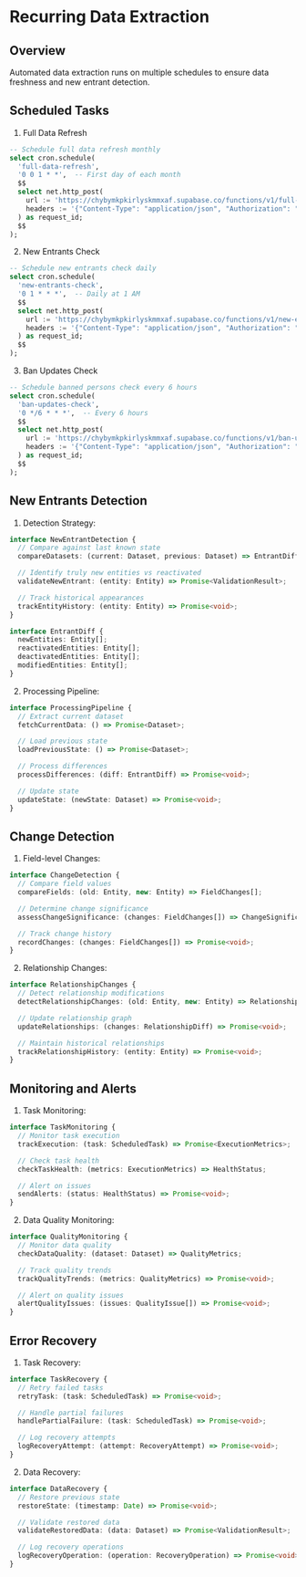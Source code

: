 # Recurring Data Extraction

## Overview
Automated data extraction runs on multiple schedules to ensure data freshness and new entrant detection.

## Scheduled Tasks

1. Full Data Refresh
```sql
-- Schedule full data refresh monthly
select cron.schedule(
  'full-data-refresh',
  '0 0 1 * *',  -- First day of each month
  $$
  select net.http_post(
    url := 'https://chybymkpkirlyskmmxaf.supabase.co/functions/v1/full-data-refresh',
    headers := '{"Content-Type": "application/json", "Authorization": "Bearer ${SUPABASE_SERVICE_ROLE_KEY}"}'::jsonb
  ) as request_id;
  $$
);
```

2. New Entrants Check
```sql
-- Schedule new entrants check daily
select cron.schedule(
  'new-entrants-check',
  '0 1 * * *',  -- Daily at 1 AM
  $$
  select net.http_post(
    url := 'https://chybymkpkirlyskmmxaf.supabase.co/functions/v1/new-entrants-check',
    headers := '{"Content-Type": "application/json", "Authorization": "Bearer ${SUPABASE_SERVICE_ROLE_KEY}"}'::jsonb
  ) as request_id;
  $$
);
```

3. Ban Updates Check
```sql
-- Schedule banned persons check every 6 hours
select cron.schedule(
  'ban-updates-check',
  '0 */6 * * *',  -- Every 6 hours
  $$
  select net.http_post(
    url := 'https://chybymkpkirlyskmmxaf.supabase.co/functions/v1/ban-updates-check',
    headers := '{"Content-Type": "application/json", "Authorization": "Bearer ${SUPABASE_SERVICE_ROLE_KEY}"}'::jsonb
  ) as request_id;
  $$
);
```

## New Entrants Detection

1. Detection Strategy:
```typescript
interface NewEntrantDetection {
  // Compare against last known state
  compareDatasets: (current: Dataset, previous: Dataset) => EntrantDiff;

  // Identify truly new entities vs reactivated
  validateNewEntrant: (entity: Entity) => Promise<ValidationResult>;

  // Track historical appearances
  trackEntityHistory: (entity: Entity) => Promise<void>;
}

interface EntrantDiff {
  newEntities: Entity[];
  reactivatedEntities: Entity[];
  deactivatedEntities: Entity[];
  modifiedEntities: Entity[];
}
```

2. Processing Pipeline:
```typescript
interface ProcessingPipeline {
  // Extract current dataset
  fetchCurrentData: () => Promise<Dataset>;

  // Load previous state
  loadPreviousState: () => Promise<Dataset>;

  // Process differences
  processDifferences: (diff: EntrantDiff) => Promise<void>;

  // Update state
  updateState: (newState: Dataset) => Promise<void>;
}
```

## Change Detection

1. Field-level Changes:
```typescript
interface ChangeDetection {
  // Compare field values
  compareFields: (old: Entity, new: Entity) => FieldChanges[];

  // Determine change significance
  assessChangeSignificance: (changes: FieldChanges[]) => ChangeSignificance;

  // Track change history
  recordChanges: (changes: FieldChanges[]) => Promise<void>;
}
```

2. Relationship Changes:
```typescript
interface RelationshipChanges {
  // Detect relationship modifications
  detectRelationshipChanges: (old: Entity, new: Entity) => RelationshipDiff;

  // Update relationship graph
  updateRelationships: (changes: RelationshipDiff) => Promise<void>;

  // Maintain historical relationships
  trackRelationshipHistory: (entity: Entity) => Promise<void>;
}
```

## Monitoring and Alerts

1. Task Monitoring:
```typescript
interface TaskMonitoring {
  // Monitor task execution
  trackExecution: (task: ScheduledTask) => Promise<ExecutionMetrics>;

  // Check task health
  checkTaskHealth: (metrics: ExecutionMetrics) => HealthStatus;

  // Alert on issues
  sendAlerts: (status: HealthStatus) => Promise<void>;
}
```

2. Data Quality Monitoring:
```typescript
interface QualityMonitoring {
  // Monitor data quality
  checkDataQuality: (dataset: Dataset) => QualityMetrics;

  // Track quality trends
  trackQualityTrends: (metrics: QualityMetrics) => Promise<void>;

  // Alert on quality issues
  alertQualityIssues: (issues: QualityIssue[]) => Promise<void>;
}
```

## Error Recovery

1. Task Recovery:
```typescript
interface TaskRecovery {
  // Retry failed tasks
  retryTask: (task: ScheduledTask) => Promise<void>;

  // Handle partial failures
  handlePartialFailure: (task: ScheduledTask) => Promise<void>;

  // Log recovery attempts
  logRecoveryAttempt: (attempt: RecoveryAttempt) => Promise<void>;
}
```

2. Data Recovery:
```typescript
interface DataRecovery {
  // Restore previous state
  restoreState: (timestamp: Date) => Promise<void>;

  // Validate restored data
  validateRestoredData: (data: Dataset) => Promise<ValidationResult>;

  // Log recovery operations
  logRecoveryOperation: (operation: RecoveryOperation) => Promise<void>;
}
```